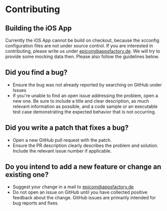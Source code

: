 # Contributing

## Building the iOS App

Currently the iOS App cannot be build on checkout, because the xcconfig configuration files are not under source control. If you are interested in contributing, please write us under epicom@appsfactory.de. We will try to provide some mocking data then. Please also follow the guidelines below.

## Did you find a bug?

* Ensure the bug was not already reported by searching on GitHub under Issues
* If you're unable to find an open issue addressing the problem, open a new one. Be sure to include a title and clear description, as much relevant information as possible, and a code sample or an executable test case demonstrating the expected behavior that is not occurring.

## Did you write a patch that fixes a bug?

* Open a new GitHub pull request with the patch.
* Ensure the PR description clearly describes the problem and solution. Include the relevant issue number if applicable.

## Do you intend to add a new feature or change an existing one?

* Suggest your change in a mail to epicom@appsfactory.de
* Do not open an issue on GitHub until you have collected positive feedback about the change. GitHub issues are primarily intended for bug reports and fixes.